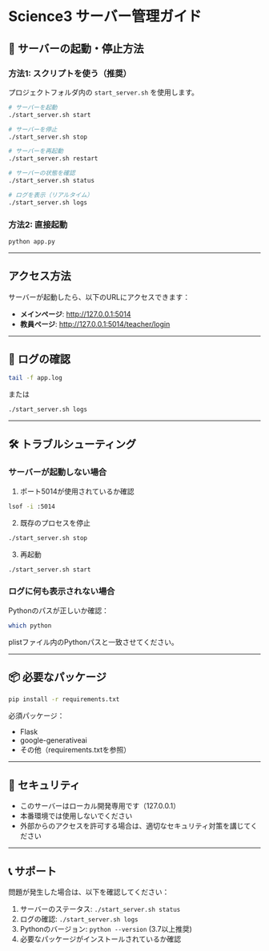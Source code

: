 # Science3 サーバー管理ガイド

## 🚀 サーバーの起動・停止方法

### 方法1: スクリプトを使う（推奨）

プロジェクトフォルダ内の `start_server.sh` を使用します。

```bash
# サーバーを起動
./start_server.sh start

# サーバーを停止
./start_server.sh stop

# サーバーを再起動
./start_server.sh restart

# サーバーの状態を確認
./start_server.sh status

# ログを表示（リアルタイム）
./start_server.sh logs
```

### 方法2: 直接起動

```bash
python app.py
```

---

##  アクセス方法

サーバーが起動したら、以下のURLにアクセスできます：

- **メインページ**: http://127.0.0.1:5014
- **教員ページ**: http://127.0.0.1:5014/teacher/login

---

## 📝 ログの確認

```bash
tail -f app.log
```

または

```bash
./start_server.sh logs
```

---

## 🛠️ トラブルシューティング

### サーバーが起動しない場合

1. ポート5014が使用されているか確認
```bash
lsof -i :5014
```

2. 既存のプロセスを停止
```bash
./start_server.sh stop
```

3. 再起動
```bash
./start_server.sh start
```

### ログに何も表示されない場合

Pythonのパスが正しいか確認：
```bash
which python
```

plistファイル内のPythonパスと一致させてください。

---

## 📦 必要なパッケージ

```bash
pip install -r requirements.txt
```

必須パッケージ：
- Flask
- google-generativeai
- その他（requirements.txtを参照）

---

## 🔐 セキュリティ

- このサーバーはローカル開発専用です（127.0.0.1）
- 本番環境では使用しないでください
- 外部からのアクセスを許可する場合は、適切なセキュリティ対策を講じてください

---

## 📞 サポート

問題が発生した場合は、以下を確認してください：

1. サーバーのステータス: `./start_server.sh status`
2. ログの確認: `./start_server.sh logs`
3. Pythonのバージョン: `python --version` (3.7以上推奨)
4. 必要なパッケージがインストールされているか確認
